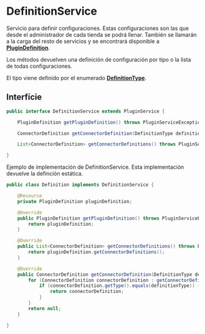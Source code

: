 # DefinitionService

Servicio para definir configuraciones. Estas configuraciones son las que desde el administrador de cada tienda se podrá llenar. También se llamarán a la carga del resto de servicios y se encontrará disponible a **[PluginDefinition](../Definitions/PluginDefinition.md)**.

Los métodos devuelven una definición de configuración por tipo o la lista de todas configuraciones.

El tipo viene definido por el enumerado **[DefinitionType](../Enums/README.md)**.

## Interfície

```java
public interface DefinitionService extends PluginService {

    PluginDefinition getPluginDefinition() throws PluginServiceException;

    ConnectorDefinition getConnectorDefinition(DefinitionType definitionType) throws PluginServiceException;

    List<ConnectorDefinition> getConnectorDefinitions() throws PluginServiceException;

}
```

Ejemplo de implementación de DefinitionService. Esta implementación devuelve la definción estática.

```java
public class Definition implements DefinitionService {

	@Resource
	private PluginDefinition pluginDefinition;

	@Override
	public PluginDefinition getPluginDefinition() throws PluginServiceException {
		return pluginDefinition;
	}

	@Override
	public List<ConnectorDefinition> getConnectorDefinitions() throws PluginServiceException {
		return pluginDefinition.getConnectorDefinitions();
	}

	@Override
	public ConnectorDefinition getConnectorDefinition(DefinitionType definitionType) throws PluginServiceException {
		for (ConnectorDefinition connectorDefinition : getConnectorDefinitions()) {
			if (connectorDefinition.getType().equals(definitionType)) {
				return connectorDefinition;
			}
		}
		return null;
	}

}
```

